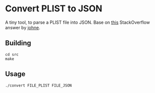 Convert PLIST to JSON
=====================

A tiny tool, to parse a PLIST file into JSON.
Base on [this](http://stackoverflow.com/questions/6066350/command-line-tool-for-converting-plist-to-json) StackOverflow answer by [johne](http://stackoverflow.com/users/139937/johne).


## Building

```
cd src
make
```


## Usage

`./convert FILE_PLIST FILE_JSON`

